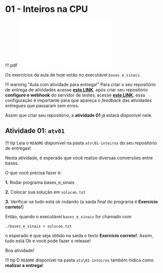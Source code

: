 # 01 - Inteiros na CPU

!!! pdf
    ![](slides.pdf)
    
Os exercícios da aula de hoje estão no executável `bases_e_sinais`.

!!! warning "Aula com atividade para entrega!"
    Para criar o seu repositório de entrega de atividades acesse **[este LINK](https://classroom.github.com/a/kza8G2K0)**, após criar seu repositório **configure o webhook** do servidor de testes, acesse **[este LINK](../../dicas/tutorial_servidor_testes.pdf)**, essa configuração é importante para que apareça o *feedback* das atividades entregues que passaram sem erros.


Assim que criar seu repositório, a **atividade 01** já estará disponível nele. 

## Atividade 01: `atv01`

!!! tip
    Leia o `README` disponível na pasta `atv\01-inteiros` do seu repositório de entregas!

Nesta atividade, é esperado que você realize diversas conversões entre bases.

O que você precisa fazer é:

**1.** Rodar programa bases_e_sinais

**2.** Colocar sua solução em `solucao.txt`

**3.** Verificar se tudo está ok rodando (a saida final do programa é **Exercício correto!**)


Então, quando o executável `bases_e_sinais` for chamado com

```
./bases_e_sinais < solucao.txt
```
o esperado é que seja obtido na saída o texto **Exercício correto!**. Assim, tudo está Ok e você pode fazer o release!

Boa atividade!

!!! tip
    O `README` disponível na pasta `atv\01-inteiros` também indica como **realizar a entrega**!
